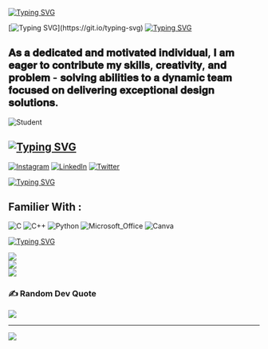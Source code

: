 [![Typing SVG](https://readme-typing-svg.demolab.com?font=Fira+Code&size=25&duration=2000&pause=100&width=435&lines=%F0%9F%8C%A0+About+Me+%3A)](https://git.io/typing-svg)

[![Typing SVG](https://readme-typing-svg.demolab.com?font=Fira+Code&duration=2000&color=39F7C2&multiline=true&width=435&height=80&lines=Hello+There+!+%F0%9F%99%8B%F0%9F%8F%BB%E2%99%82%EF%B8%8F;)](https://git.io/typing-svg)
[![Typing SVG](https://readme-typing-svg.demolab.com?font=Fira+Code&duration=3000&pause=100&color=FF31ED&width=500&lines=I+'am+Manjul+Joshi+😃)](https://git.io/typing-svg)

## 𝐀𝐬 𝐚 𝐝𝐞𝐝𝐢𝐜𝐚𝐭𝐞𝐝 𝐚𝐧𝐝 𝐦𝐨𝐭𝐢𝐯𝐚𝐭𝐞𝐝  𝐢𝐧𝐝𝐢𝐯𝐢𝐝𝐮𝐚𝐥, 𝐈 𝐚𝐦 𝐞𝐚𝐠𝐞𝐫  𝐭𝐨 𝐜𝐨𝐧𝐭𝐫𝐢𝐛𝐮𝐭𝐞 𝐦𝐲 𝐬𝐤𝐢𝐥𝐥𝐬, 𝐜𝐫𝐞𝐚𝐭𝐢𝐯𝐢𝐭𝐲, 𝐚𝐧𝐝 𝐩𝐫𝐨𝐛𝐥𝐞𝐦 - 𝐬𝐨𝐥𝐯𝐢𝐧𝐠 𝐚𝐛𝐢𝐥𝐢𝐭𝐢𝐞𝐬 𝐭𝐨 𝐚 𝐝𝐲𝐧𝐚𝐦𝐢𝐜 𝐭𝐞𝐚𝐦 𝐟𝐨𝐜𝐮𝐬𝐞𝐝 𝐨𝐧 𝐝𝐞𝐥𝐢𝐯𝐞𝐫𝐢𝐧𝐠 𝐞𝐱𝐜𝐞𝐩𝐭𝐢𝐨𝐧𝐚𝐥 𝐝𝐞𝐬𝐢𝐠𝐧 𝐬𝐨𝐥𝐮𝐭𝐢𝐨𝐧𝐬.

![Student](https://user-images.githubusercontent.com/74038190/212749447-bfb7e725-6987-49d9-ae85-2015e3e7cc41.gif)


##  [![Typing SVG](https://readme-typing-svg.demolab.com?font=Fira+Code&duration=3000&pause=100&color=FF31ED&width=500&lines=%F0%9F%8C%90+Socials%3A)](https://git.io/typing-svg)

[![Instagram](https://img.shields.io/badge/Instagram-%23E4405F.svg?logo=Instagram&logoColor=white)](https://instagram.com/_manjul_joshi) [![LinkedIn](https://img.shields.io/badge/LinkedIn-%230077B5.svg?logo=linkedin&logoColor=white)](https://linkedin.com/in/ManjulJoshi) [![Twitter](https://img.shields.io/badge/Twitter-%231DA1F2.svg?logo=Twitter&logoColor=white)](https://twitter.com/@ManjulJoshi121) 

[![Typing SVG](https://readme-typing-svg.demolab.com?font=Fira+Code&duration=3000&pause=100&color=2DCCA5&width=500&lines=%F0%9F%92%BB+Tech+Stack%3A)](https://git.io/typing-svg)

## Familier With : 

![C](https://img.shields.io/badge/c-%231DA1F2.svg?style=for-the-badge&logo=c&logoColor=white)   ![C++](https://img.shields.io/badge/c++-%2300599C.svg?style=for-the-badge&logo=c%2B%2B&logoColor=white)   ![Python](https://img.shields.io/badge/python-3670A0?style=for-the-badge&logo=python&logoColor=ffdd54)     ![Microsoft_Office](https://img.shields.io/badge/Microsoft_Office-%23E4405F.svg?style=for-the-badge&logo=MicrosoftOffice#D83B01&logoColor=0xffd700)  ![Canva](https://img.shields.io/badge/canva-%2300599C.svg?style=for-the-badge&logo=canva&logoColor=white)

[![Typing SVG](https://readme-typing-svg.demolab.com?font=Fira+Code&duration=3000&pause=100&color=78F72B&width=500&lines=++%F0%9F%93%8A+++GitHub+Stats%3A)](https://git.io/typing-svg)

![](https://github-readme-stats.vercel.app/api?username=Manjuljoshi&theme=radical&hide_border=false&include_all_commits=true&count_private=true)<br/>
![](https://github-readme-streak-stats.herokuapp.com/?user=Manjuljoshi&theme=radical&hide_border=false)<br/>
![](https://metrics.lecoq.io/Manjuljoshi)



### ✍️ Random Dev Quote
![](https://quotes-github-readme.vercel.app/api?type=horizontal&theme=radical)


---
[![](https://visitcount.itsvg.in/api?id=Manjuljoshi&icon=0&color=0)](https://visitcount.itsvg.in)

<!-- Proudly created with GPRM ( https://gprm.itsvg.in ) -->
